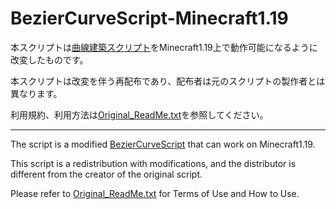 # BezierCurveScript-Minecraft1.19
 
本スクリプトは[曲線建築スクリプト](https://www.nicovideo.jp/watch/sm31993546)をMinecraft1.19上で動作可能になるように改変したものです。

本スクリプトは改変を伴う再配布であり、配布者は元のスクリプトの製作者とは異なります。

利用規約、利用方法は[Original_ReadMe.txt](Original_ReadMe.txt)を参照してください。

---

The script is a modified [BezierCurveScript](https://www.nicovideo.jp/watch/sm31993546) that can work on Minecraft1.19.

This script is a redistribution with modifications, and the distributor is different from the creator of the original script.

Please refer to [Original_ReadMe.txt](Original_ReadMe.txt) for Terms of Use and How to Use.
